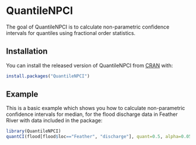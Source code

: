 # QuantileNPCI

<!-- badges: start -->
<!-- badges: end -->

The goal of QuantileNPCI is to calculate non-parametric confidence intervals for quantiles using fractional order statistics.

## Installation

You can install the released version of QuantileNPCI from [CRAN](https://CRAN.R-project.org) with:

``` r
install.packages("QuantileNPCI")
```

## Example

This is a basic example which shows you how to calculate non-parametric confidence intervals for median, for the flood discharge data in Feather River with data included in the package:

``` r
library(QuantileNPCI)
quantCI(flood[flood$loc=="Feather", "discharge"], quant=0.5, alpha=0.05, method = "exact")
```

